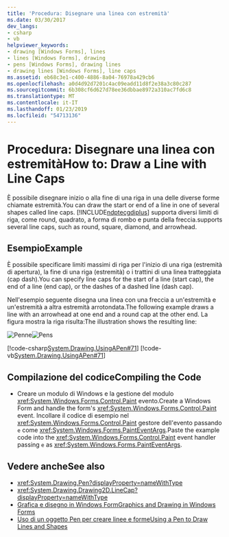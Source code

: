 ```yaml
---
title: 'Procedura: Disegnare una linea con estremità'
ms.date: 03/30/2017
dev_langs:
- csharp
- vb
helpviewer_keywords:
- drawing [Windows Forms], lines
- lines [Windows Forms], drawing
- pens [Windows Forms], drawing lines
- drawing lines [Windows Forms], line caps
ms.assetid: eb68c3e1-c400-4886-8a04-76978a429cb6
ms.openlocfilehash: a0d4d92d7201c4ac09eadd11d8f2e38a3c80c287
ms.sourcegitcommit: 6b308cf6d627d78ee36dbbae8972a310ac7fd6c8
ms.translationtype: MT
ms.contentlocale: it-IT
ms.lasthandoff: 01/23/2019
ms.locfileid: "54713136"
---
```

# <a name="how-to-draw-a-line-with-line-caps"></a><span data-ttu-id="38339-102">Procedura: Disegnare una linea con estremità</span><span class="sxs-lookup"><span data-stu-id="38339-102">How to: Draw a Line with Line Caps</span></span>
<span data-ttu-id="38339-103">È possibile disegnare inizio o alla fine di una riga in una delle diverse forme chiamate estremità.</span><span class="sxs-lookup"><span data-stu-id="38339-103">You can draw the start or end of a line in one of several shapes called line caps.</span></span> [!INCLUDE[ndptecgdiplus](../../../../includes/ndptecgdiplus-md.md)] <span data-ttu-id="38339-104">supporta diversi limiti di riga, come round, quadrato, a forma di rombo e punta della freccia.</span><span class="sxs-lookup"><span data-stu-id="38339-104">supports several line caps, such as round, square, diamond, and arrowhead.</span></span>  
  
## <a name="example"></a><span data-ttu-id="38339-105">Esempio</span><span class="sxs-lookup"><span data-stu-id="38339-105">Example</span></span>  
 <span data-ttu-id="38339-106">È possibile specificare limiti massimi di riga per l'inizio di una riga (estremità di apertura), la fine di una riga (estremità) o i trattini di una linea tratteggiata (cap dash).</span><span class="sxs-lookup"><span data-stu-id="38339-106">You can specify line caps for the start of a line (start cap), the end of a line (end cap), or the dashes of a dashed line (dash cap).</span></span>  
  
 <span data-ttu-id="38339-107">Nell'esempio seguente disegna una linea con una freccia a un'estremità e un'estremità a altra estremità arrotondata.</span><span class="sxs-lookup"><span data-stu-id="38339-107">The following example draws a line with an arrowhead at one end and a round cap at the other end.</span></span> <span data-ttu-id="38339-108">La figura mostra la riga risulta:</span><span class="sxs-lookup"><span data-stu-id="38339-108">The illustration shows the resulting line:</span></span>  
  
 <span data-ttu-id="38339-109">![Penne](../../../../docs/framework/winforms/advanced/media/pens4.gif "pens4")</span><span class="sxs-lookup"><span data-stu-id="38339-109">![Pens](../../../../docs/framework/winforms/advanced/media/pens4.gif "pens4")</span></span>  
  
 [!code-csharp[System.Drawing.UsingAPen#71](../../../../samples/snippets/csharp/VS_Snippets_Winforms/System.Drawing.UsingAPen/CS/Class1.cs#71)]
 [!code-vb[System.Drawing.UsingAPen#71](../../../../samples/snippets/visualbasic/VS_Snippets_Winforms/System.Drawing.UsingAPen/VB/Class1.vb#71)]  
  
## <a name="compiling-the-code"></a><span data-ttu-id="38339-110">Compilazione del codice</span><span class="sxs-lookup"><span data-stu-id="38339-110">Compiling the Code</span></span>  
  
-   <span data-ttu-id="38339-111">Creare un modulo di Windows e la gestione del modulo <xref:System.Windows.Forms.Control.Paint> evento.</span><span class="sxs-lookup"><span data-stu-id="38339-111">Create a Windows Form and handle the form's <xref:System.Windows.Forms.Control.Paint> event.</span></span> <span data-ttu-id="38339-112">Incollare il codice di esempio nel <xref:System.Windows.Forms.Control.Paint> gestore dell'evento passando `e` come <xref:System.Windows.Forms.PaintEventArgs>.</span><span class="sxs-lookup"><span data-stu-id="38339-112">Paste the example code into the <xref:System.Windows.Forms.Control.Paint> event handler passing `e` as <xref:System.Windows.Forms.PaintEventArgs>.</span></span>  
  
## <a name="see-also"></a><span data-ttu-id="38339-113">Vedere anche</span><span class="sxs-lookup"><span data-stu-id="38339-113">See also</span></span>
- <xref:System.Drawing.Pen?displayProperty=nameWithType>
- <xref:System.Drawing.Drawing2D.LineCap?displayProperty=nameWithType>
- [<span data-ttu-id="38339-114">Grafica e disegno in Windows Form</span><span class="sxs-lookup"><span data-stu-id="38339-114">Graphics and Drawing in Windows Forms</span></span>](../../../../docs/framework/winforms/advanced/graphics-and-drawing-in-windows-forms.md)
- [<span data-ttu-id="38339-115">Uso di un oggetto Pen per creare linee e forme</span><span class="sxs-lookup"><span data-stu-id="38339-115">Using a Pen to Draw Lines and Shapes</span></span>](../../../../docs/framework/winforms/advanced/using-a-pen-to-draw-lines-and-shapes.md)
